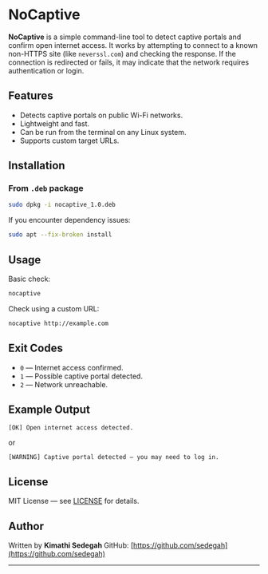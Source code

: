 # NoCaptive

**NoCaptive** is a simple command-line tool to detect captive portals and confirm open internet access.
It works by attempting to connect to a known non-HTTPS site (like `neverssl.com`) and checking the response.
If the connection is redirected or fails, it may indicate that the network requires authentication or login.

## Features

* Detects captive portals on public Wi-Fi networks.
* Lightweight and fast.
* Can be run from the terminal on any Linux system.
* Supports custom target URLs.

## Installation

### From `.deb` package

```bash
sudo dpkg -i nocaptive_1.0.deb
```

If you encounter dependency issues:

```bash
sudo apt --fix-broken install
```

## Usage

Basic check:

```bash
nocaptive
```

Check using a custom URL:

```bash
nocaptive http://example.com
```

## Exit Codes

* `0` — Internet access confirmed.
* `1` — Possible captive portal detected.
* `2` — Network unreachable.

## Example Output

```
[OK] Open internet access detected.
```

or

```
[WARNING] Captive portal detected — you may need to log in.
```

## License

MIT License — see [LICENSE](LICENSE) for details.

## Author

Written by **Kimathi Sedegah**
GitHub: [https://github.com/sedegah](https://github.com/sedegah)

---

